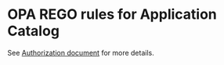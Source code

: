 <!--
SPDX-FileCopyrightText: 2023-present Intel Corporation
SPDX-License-Identifier: Apache-2.0
-->
# OPA REGO rules for Application Catalog

See [Authorization document](../../../../docs/authorization.md) for more details.